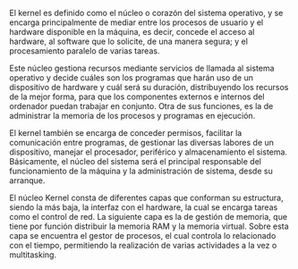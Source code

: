 El kernel es definido como el núcleo o corazón del sistema operativo, y se encarga principalmente de mediar entre los procesos de usuario y el hardware disponible en la máquina, es decir, concede el acceso al hardware, al software que lo solicite, de una manera segura; y el procesamiento paralelo de varias tareas.

Este núcleo gestiona recursos mediante servicios de llamada al sistema operativo y decide cuáles son los programas que harán uso de un dispositivo de hardware y cuál será su duración, distribuyendo los recursos de la mejor forma, para que los componentes externos e internos del ordenador puedan trabajar en conjunto. Otra de sus funciones, es la de administrar la memoria de los procesos y programas en ejecución.

El kernel también se encarga de conceder permisos, facilitar la comunicación entre programas, de gestionar las diversas labores de un dispositivo, manejar el procesador, periférico y almacenamiento el sistema. Básicamente, el núcleo del sistema será el principal responsable del funcionamiento de la máquina y la administración de sistema, desde su arranque.

El núcleo Kernel consta de diferentes capas que conforman su estructura, siendo la más baja, la interfaz con el hardware, la cual se encarga tareas como el control de red. La siguiente capa es la de gestión de memoria, que tiene por función distribuir la memoria RAM y la memoria virtual. Sobre esta capa se encuentra el gestor de procesos, el cual controla lo relacionado con el tiempo, permitiendo la realización de varias actividades a la vez o multitasking.
